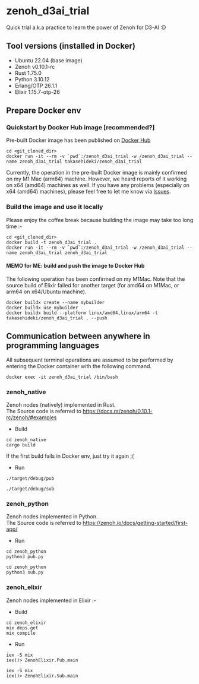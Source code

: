 # zenoh_d3ai_trial

Quick trial a.k.a practice to learn the power of Zenoh for D3-AI :D

## Tool versions (installed in Docker)

- Ubuntu 22.04 (base image)
- Zenoh v0.10.1-rc
- Rust 1.75.0
- Python 3.10.12
- Erlang/OTP 26.1.1
- Elixir 1.15.7-otp-26

## Prepare Docker env

### Quickstart by Docker Hub image [recommended?]

Pre-built Docker image has been published on [Docker Hub](https://hub.docker.com/repository/docker/takasehideki/zenoh_d3ai_trial/general)

```
cd <git_cloned_dir>
docker run -it --rm -v `pwd`:/zenoh_d3ai_trial -w /zenoh_d3ai_trial --name zenoh_d3ai_trial takasehideki/zenoh_d3ai_trial
```

Currently, the operation in the pre-built Docker image is mainly confirmed on my M1 Mac (arm64) machine.
However, we heard reports of it working on x64 (amd64) machines as well.
If you have any problems (especially on x64 (amd64) machines), please feel free to let me know via [Issues](https://github.com/takasehideki/zenoh_d3ai_trial/issues).

### Build the image and use it locally

Please enjoy the coffee break because building the image may take too long time :-

```
cd <git_cloned_dir>
docker build -t zenoh_d3ai_trial .
docker run -it --rm -v `pwd`:/zenoh_d3ai_trial -w /zenoh_d3ai_trial --name zenoh_d3ai_trial zenoh_d3ai_trial
```

#### MEMO for ME: build and push the image to Docker Hub

The following operation has been confirmed on my M1Mac.
Note that the source build of Elixir failed for another target (for amd64 on M1Mac, or arm64 on x64/Ubuntu machine).

```
docker buildx create --name mybuilder
docker buildx use mybuilder
docker buildx build --platform linux/amd64,linux/arm64 -t takasehideki/zenoh_d3ai_trial . --push
```

## Communication between anywhere in programming languages

All subsequent terminal operations are assumed to be performed by entering the Docker container with the following command.

```
docker exec -it zenoh_d3ai_trial /bin/bash
```

### zenoh_native

Zenoh nodes (natively) implemented in Rust.  
The Source code is referred to https://docs.rs/zenoh/0.10.1-rc/zenoh/#examples

- Build
```
cd zenoh_native
cargo build
```

If the first build fails in Docker env, just try it again ;(

- Run
```
./target/debug/pub
```
```
./target/debug/sub
```

### zenoh_python

Zenoh nodes implemented in Python.  
The Source code is referred to https://zenoh.io/docs/getting-started/first-app/

- Run
```
cd zenoh_python
python3 pub.py
```
```
cd zenoh_python
python3 sub.py
```

### zenoh_elixir

Zenoh nodes implemented in Elixir :-

- Build
```
cd zenoh_elixir
mix deps.get
mix compile
```

- Run
```
iex -S mix
iex()> ZenohElixir.Pub.main
```
```
iex -S mix
iex()> ZenohElixir.Sub.main
```
